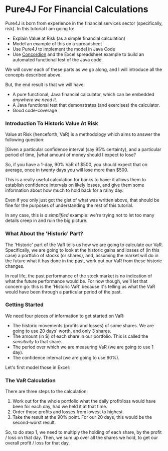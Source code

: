 Pure4J For Financial Calculations
=================================

Pure4J is born from experience in the financial services sector (specifically, risk). In 
this tutorial I am going to:
* Explain Value at Risk (as a simple financial calculation)
* Model an example of this on a spreadsheet
* Use Pure4J to implement the model in Java Code
* Use [Concordion](http://concordion.org) and the Excel spreadsheet example to build an automated functional test of the Java code.

We will cover each of these parts as we go along, and I will introduce all the concepts described
above.

But, the end result is that we will have:
* A pure functional, Java financial calculator, which can be embedded *anywhere we need it*.
* A Java functional test that demonstrates (and exercises) the calculator.
* Good code-coverage

### Introduction To Historic Value At Risk

Value at Risk (henceforth, VaR) is a methodology which aims to answer the following question:

|Given a particular confidence interval (say 95% certainty), and a particular period of time, 
|what amount of money should I expect to lose?

So, if you have a 1-day, 90% VaR of $500, you should expect that on average, once in twenty 
days you will lose more than $500.  

This is a really useful calculation for banks to have:  it allows them to establish confidence
intervals on likely losses, and give them some information about how much to hold back for a
rainy day.

Even if you only just  got the gist of what was written above, that should be fine for the purposes 
of understanding the rest of this tutorial.

In any case, this is *a simplified* example: we're trying not to let too many details creep in and ruin 
the big picture.

### What About the 'Historic' Part?

The 'Historic' part of the VaR tells us how we are going to calculate our VaR.  Specifically, 
we are going to look at the historic gains and losses of (in this case) a 
portfolio of stocks (or shares), and, assuming the market will do in the future what it has done
in the past, work out our VaR from these historic changes.

In real life, the past performance of the stock market is no indication of what the future performance
would be.  For now though, we'll let that concern go:  this is the 'Historic VaR' because it's telling
us what the VaR would have been through a particular period of the past.

### Getting Started

We need four pieces of information to get started on VaR:

* The historic movements (profits and losses) of some shares.  We are going to use 20 days' worth, and only 3 shares.
* The amount (in $) of each share in our portfolio.  This is called the *sensitivity* to that share.
* The period over which we are measuring VaR (we are going to use 1 day).
* The confidence interval (we are going to use 90%).

Let's first model those in Excel:

### The VaR Calculation

There are three steps to the calculation:

1.  Work out for the whole portfolio what the daily profit/loss would have been for each day, had we held it at that time.
2.  Order those profits and losses from lowest to highest.
3.  Take the result at the 90% point.  For our 20 days, this would be the second-worst result.

So, to do step 1, we need to multiply the holding of each share, by the profit / loss on that day.  Then, we sum
up over all the shares we hold, to get our overall profit / loss for that day.



